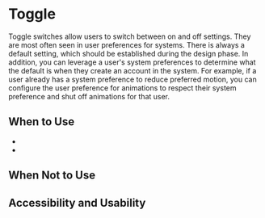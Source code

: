 # Toggle
Toggle switches allow users to switch between on and off settings. They are most often seen in user preferences for systems. There is always a default setting, which should be established during the design phase. In addition, you can leverage a user's system preferences to determine what the default is when they create an account in the system. For example, if a user already has a system preference to reduce preferred motion, you can configure the user preference for animations to respect their system preference and shut off animations for that user.

## When to Use
-  
- 

## When Not to Use

## Accessibility and Usability
